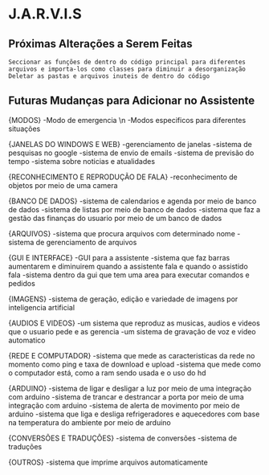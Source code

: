 # J.A.R.V.I.S
## Próximas Alterações a Serem Feitas
	Seccionar as funções de dentro do código principal para diferentes arquivos e importa-los como classes para diminuir a desorganização
	Deletar as pastas e arquivos inuteis de dentro do código

## Futuras Mudanças para Adicionar no Assistente
{MODOS}
-Modo de emergencia \n
-Modos especificos para diferentes situações

{JANELAS DO WINDOWS E WEB}
-gerenciamento de janelas 
-sistema de pesquisas no google
-sistema de envio de emails
-sistema de previsão do tempo
-sistema sobre noticias e atualidades

{RECONHECIMENTO E REPRODUÇÃO DE FALA}
-reconhecimento de objetos por meio de uma camera

{BANCO DE DADOS}
-sistema de calendarios e agenda por meio de banco de dados
-sistema de listas por meio de banco de dados
-sistema que faz a gestão das finanças do usuario por meio de um banco de dados

{ARQUIVOS}
-sistema que procura arquivos com determinado nome
-sistema de gerenciamento de arquivos

{GUI E INTERFACE}
-GUI para a assistente
-sistema que faz barras aumentarem e diminuirem quando a assistente fala e quando o assistido fala
-sistema dentro da gui que tem uma area para executar comandos e pedidos

{IMAGENS}
-sistema de geração, edição e variedade de imagens por inteligencia artificial

{AUDIOS E VIDEOS}
-um sistema que reproduz as musicas, audios e videos que o usuario pede e as gerencia
-um sistema de gravação de voz e video automatico

{REDE E COMPUTADOR}
-sistema que mede as caracteristicas da rede no momento como ping e taxa de download e upload
-sistema que mede como o computador está, como a ram sendo usada e o uso do hd

{ARDUINO}
-sistema de ligar e desligar a luz por meio de uma integração com arduino
-sistema de trancar e destrancar a porta por meio de uma integração com arduino
-sistema de alerta de movimento por meio de arduino
-sistema que liga e desliga refrigeradores e aquecedores com base na temperatura do ambiente por meio de arduino

{CONVERSÕES E TRADUÇÕES}
-sistema de conversões
-sistema de traduções

{OUTROS}
-sistema que imprime arquivos automaticamente
